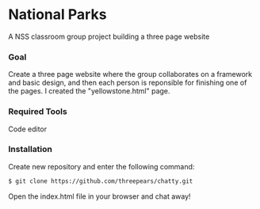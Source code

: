 # National Parks

A NSS classroom group project building a three page website

### Goal

Create a three page website where the group collaborates on a framework and basic design, and then each person is reponsible for finishing one of the pages.  I created the "yellowstone.html" page.

### Required Tools

Code editor

### Installation

Create new repository and enter the following command:

```sh
$ git clone https://github.com/threepears/chatty.git
```

Open the index.html file in your browser and chat away!
